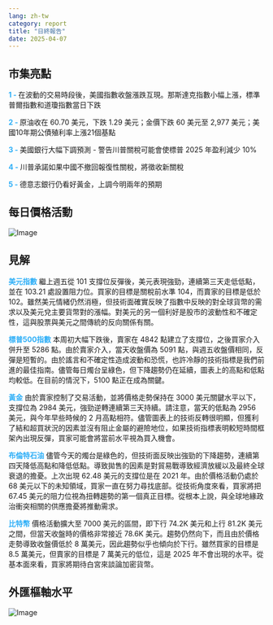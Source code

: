 ```yaml
---
lang: zh-tw
category: report
title: "日終報告"
date: 2025-04-07
---
```



<h2>市集亮點</h2>
<strong style="color: #2caef7;">1 - </strong> 在波動的交易時段後，美國指數收盤漲跌互現。那斯達克指數小幅上漲，標準普爾指數和道瓊指數當日下跌

<strong style="color: #2caef7;">2 - </strong> 原油收在 60.70 美元，下跌 1.29 美元；金價下跌 60 美元至 2,977 美元；美國10年期公債殖利率上漲21個基點

<strong style="color: #2caef7;">3 - </strong> 美國銀行大幅下調預測 - 警告川普關稅可能會使標普 2025 年盈利減少 10%

<strong style="color: #2caef7;">4 - </strong> 川普承諾如果中國不撤回報復性關稅，將徵收新關稅

<strong style="color: #2caef7;">5 - </strong> 德意志銀行仍看好黃金，上調今明兩年的預期



<h2>每日價格活動</h2>
<img src="https://markleighedu.github.io/img/Apr-2025/07-Apr-2025/price.jpg" alt="Image"/>

<h2>見解</h2>
<strong style="color: #2caef7;">美元指數</strong> 繼上週五從 101 支撐位反彈後，美元表現強勁，連續第三天走低低點，並在 103.21 處設置阻力位。買家的目標是關稅前水準 104，而賣家的目標是低於 102。雖然美元情緒仍然消極，但技術面確實反映了指數中反映的對全球貨幣的需求以及美元兌主要貨幣對的漲幅。對美元的另一個利好是股市的波動性和不確定性，這與股票與美元之間傳統的反向關係有關。 

<strong style="color: #2caef7;">標普500指數</strong> 本周初大幅下跌後，賣家在 4842 點建立了支撐位，之後買家介入併升至 5286 點。由於賣家介入，當天收盤價為 5091 點，與週五收盤價相同，反彈是短暫的。由於謠言和不確定性造成波動和恐慌，也許冷靜的技術指標是我們前進的最佳指南。儘管每日燭台呈綠色，但下降趨勢仍在延續，圖表上的高點和低點均較低。在目前的情況下，5100 點正在成為關鍵。

<strong style="color: #2caef7;">黃金</strong> 由於賣家控制了交易活動，並將價格走勢保持在 3000 美元關鍵水平以下，支撐位為 2984 美元，強勁逆轉連續第三天持續。請注意，當天的低點為 2956 美元，與今年早些時候的 2 月高點相符。儘管圖表上的技術反轉很明顯，但獲利了結和超買狀況的因素並沒有阻止金屬的避險地位，如果技術指標表明較短時間框架內出現反彈，買家可能會將當前水平視為買入機會。 

<strong style="color: #2caef7;">布倫特石油</strong> 儘管今天的燭台是綠色的，但技術面反映出強勁的下降趨勢，連續第四天降低高點和降低低點。導致拋售的因素是對貿易戰導致經濟放緩以及最終全球衰退的擔憂。上次出現 62.48 美元的支撐位是在 2021 年。由於價格活動仍處於 68 美元以下的未知領域，買家一直在努力尋找底部。從技術角度來看，買家將把 67.45 美元的阻力位視為扭轉趨勢的第一個真正目標。從根本上說，與全球地緣政治衝突相關的供應擔憂將推動需求。   

<strong style="color: #2caef7;">比特幣</strong> 價格活動擴大至 7000 美元的區間，即下行 74.2K 美元和上行 81.2K 美元之間，但當天收盤時的價格非常接近 78.6K 美元。趨勢仍然向下，而且由於價格走勢導致收盤價低於 8 萬美元，因此趨勢似乎也傾向於下行。雖然買家的目標是 8.5 萬美元，但賣家的目標是 7 萬美元的低位，這是 2025 年不會出現的水平。從基本面來看，買家將期待白宮來談論加密貨幣。



<h2>外匯樞軸水平</h2>
<img src="https://markleighedu.github.io/img/Apr-2025/07-Apr-2025/pivot.jpg" alt="Image"/>